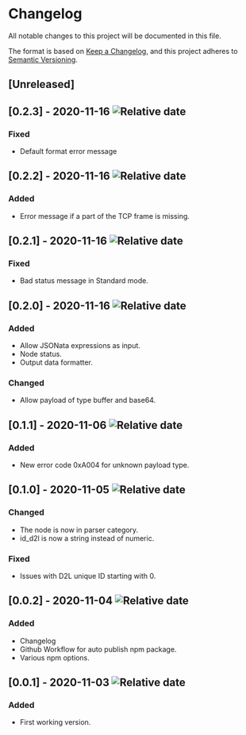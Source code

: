 # Changelog

All notable changes to this project will be documented in this file.

The format is based on [Keep a Changelog](https://keepachangelog.com/en/1.0.0/),
and this project adheres to [Semantic Versioning](https://semver.org/spec/v2.0.0.html).

## [Unreleased]

## [0.2.3] - 2020-11-16 ![Relative date](https://img.shields.io/date/1605556772?label=)
### Fixed
- Default format error message

## [0.2.2] - 2020-11-16 ![Relative date](https://img.shields.io/date/1605546807?label=)
### Added
- Error message if a part of the TCP frame is missing. 

## [0.2.1] - 2020-11-16 ![Relative date](https://img.shields.io/date/1605543464?label=)
### Fixed
- Bad status message in Standard mode.

## [0.2.0] - 2020-11-16 ![Relative date](https://img.shields.io/date/1605541033?label=)
### Added
- Allow JSONata expressions as input.
- Node status.
- Output data formatter.
### Changed
- Allow payload of type buffer and base64.

## [0.1.1] - 2020-11-06 ![Relative date](https://img.shields.io/date/1604690140?label=)
### Added
- New error code 0xA004 for unknown payload type.

## [0.1.0] - 2020-11-05 ![Relative date](https://img.shields.io/date/1604531360?label=)
### Changed
- The node is now in parser category.
- id_d2l is now a string instead of numeric.
### Fixed 
- Issues with D2L unique ID starting with 0.

## [0.0.2] - 2020-11-04 ![Relative date](https://img.shields.io/date/1604504235?label=)
### Added
- Changelog
- Github Workflow for auto publish npm package.
- Various npm options.

## [0.0.1] - 2020-11-03 ![Relative date](https://img.shields.io/date/1604449693?label=)
### Added
- First working version.